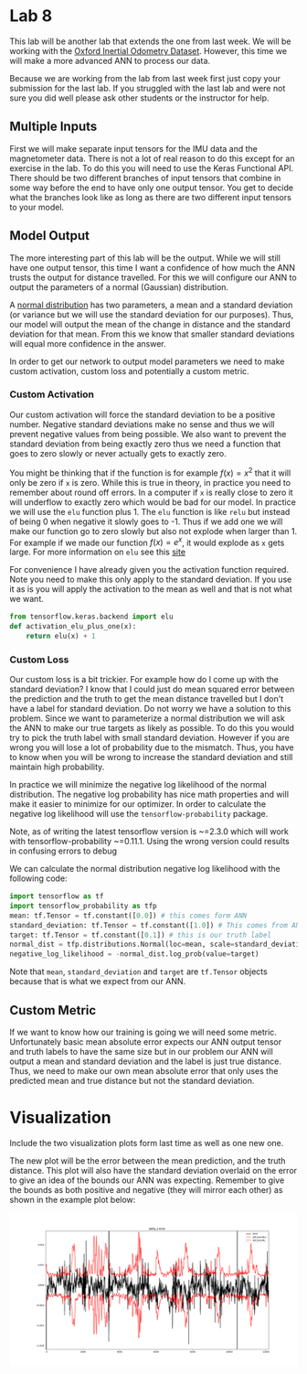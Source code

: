 # Lab 8

This lab will be another lab that extends the one from last week. We will be working with the [Oxford Inertial Odometry Dataset](http://deepio.cs.ox.ac.uk/). However, this time we will make a more advanced ANN to process our data.

Because we are working from the lab from last week first just copy your submission for the last lab. If you struggled with the last lab and were not sure you did well please ask other students or the instructor for help.

## Multiple Inputs
First we will make separate input tensors for the IMU data and the magnetometer data. There is not a lot of real reason to do this except for an exercise in the lab. To do this you will need to use the Keras Functional API. There should be two different branches of input tensors that combine in some way before the end to have only one output tensor. You get to decide what the branches look like as long as there are two different input tensors to your model.

## Model Output
The more interesting part of this lab will be the output. While we will still have one output tensor, this time I want a confidence of how much the ANN trusts the output for distance travelled. For this we will configure our ANN to output the parameters of a normal (Gaussian) distribution. 

A [normal distribution](https://en.wikipedia.org/wiki/Normal_distribution) has two parameters, a mean and a standard deviation (or variance but we will use the standard deviation for our purposes). Thus, our model will output the mean of the change in distance and the standard deviation for that mean. From this we know that smaller standard deviations will equal more confidence in the answer. 

In order to get our network to output model parameters we need to make custom activation, custom loss and potentially a custom metric. 

### Custom Activation
Our custom activation will force the standard deviation to be a positive number. Negative standard deviations make no sense and thus we will prevent negative values from being possible. We also want to prevent the standard deviation from being exactly zero thus we need a function that goes to zero slowly or never actually gets to exactly zero. 

You might be thinking that if the function is for example $`f(x)=x^2`$ that it will only be zero if `x` is zero. While this is true in theory, in practice you need to remember about round off errors. In a computer if `x` is really close to zero it will underflow to exactly zero which would be bad for our model. In practice we will use the `elu` function plus 1. The `elu` function is like `relu` but instead of being 0 when negative it slowly goes to -1. Thus if we add one we will make our function go to zero slowly but also not explode when larger than 1. For example if we made our function $`f(x)=e^x`$, it would explode as `x` gets large. For more information on `elu` see this [site](https://ml-cheatsheet.readthedocs.io/en/latest/activation_functions.html#elu) 

For convenience I have already given you the activation function required. Note you need to make this only apply to the standard deviation. If you use it as is you will apply the activation to the mean as well and that is not what we want.
```python
from tensorflow.keras.backend import elu
def activation_elu_plus_one(x):
    return elu(x) + 1
```

### Custom Loss
Our custom loss is a bit trickier. For example how do I come up with the standard deviation? I know that I could just do mean squared error between the prediction and the truth to get the mean distance travelled but I don't have a label for standard deviation. Do not worry we have a solution to this problem. Since we want to parameterize a normal distribution we will ask the ANN to make our true targets as likely as possible. To do this you would try to pick the truth label with small standard deviation. However if you are wrong you will lose a lot of probability due to the mismatch. Thus, you have to know when you will be wrong to increase the standard deviation and still maintain high probability. 

In practice we will minimize the negative log likelihood of the normal distribution. The negative log probability has nice math properties and will make it easier to minimize for our optimizer. In order to calculate the negative log likelihood will use the `tensorflow-probability` package. 

Note, as of writing the latest tensorflow version is ~=2.3.0 which will work with tensorflow-probability ~=0.11.1. Using the wrong version could results in confusing errors to debug

We can calculate the normal distribution negative log likelihood with the following code:
```python
import tensorflow as tf
import tensorflow_probability as tfp
mean: tf.Tensor = tf.constant([0.0]) # this comes form ANN
standard_deviation: tf.Tensor = tf.constant([1.0]) # This comes from ANN
target: tf.Tensor = tf.constant([0.1]) # this is our truth label
normal_dist = tfp.distributions.Normal(loc=mean, scale=standard_deviation)
negative_log_likelihood = -normal_dist.log_prob(value=target)
```
Note that `mean`, `standard_deviation` and `target` are `tf.Tensor` objects because that is what we expect from our ANN.

## Custom Metric
If we want to know how our training is going we will need some metric. Unfortunately basic mean absolute error expects our ANN output tensor and truth labels to have the same size but in our problem our ANN will output a mean and standard deviation and the label is just true distance. Thus, we need to make our own mean absolute error that only uses the predicted mean and true distance but not the standard deviation.

# Visualization
Include the two visualization plots form last time as well as one new one. 

The new plot will be the error between the mean prediction, and the truth distance. This plot will also have the standard deviation overlaid on the error to give an idea of the bounds our ANN was expecting. Remember to give the bounds as both positive and negative (they will mirror each other) as shown in the example plot below:

![Error Plot](error_with_std_bounds.png "Error Plot")
